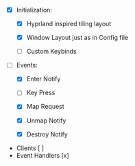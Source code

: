 
- [x] Initialization:


  - [x] Hyprland inspired tiling layout
  - [x] Window Layout just as in Config file
  - [ ] Custom Keybinds


- [ ] Events:
  - [x] Enter Notify
  - [ ] Key Press 
  - [x] Map Request
  - [x] Unmap Notify
  - [x] Destroy Notify 


- Clients [ ]
- Event Handlers [x]